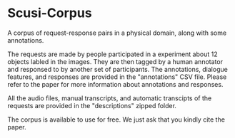 # Scusi-Corpus
A corpus of request-response pairs in a physical domain, along with some annotations.

The requests are made by people participated in a experiment about 12 objects labled in the images. They are then tagged by a human annotator and responsed to by another set of participants. The annotations, dialogue features, and responses are provided in the "annotations" CSV file. Please refer to the paper for more information about annotations and responses. 

All the audio files, manual transcripts, and automatic transcipts of the requests are provided in the "descriptions" zipped folder.

The corpus is available to use for free. We just ask that you kindly cite the paper.
